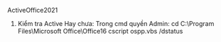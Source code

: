 ActiveOffice2021
1. Kiểm tra Active Hay chưa:
Trong cmd quyền Admin:
cd C:\Program Files\Microsoft Office\Office16
cscript ospp.vbs /dstatus
   
